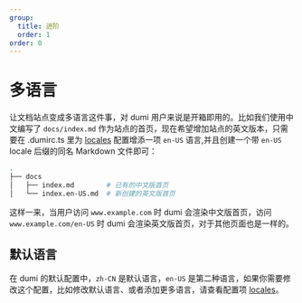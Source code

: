```yaml
---
group:
  title: 进阶
  order: 1
order: 0
---
```


# 多语言

让文档站点变成多语言这件事，对 dumi 用户来说是开箱即用的。比如我们使用中文编写了 `docs/index.md` 作为站点的首页，现在希望增加站点的英文版本，只需要在 .dumirc.ts 里为 [locales](/config#locales) 配置增添一项 `en-US` 语言,并且创建一个带 `en-US` locale 后缀的同名 Markdown 文件即可：

```bash
.
├── docs
│   ├── index.md        # 已有的中文版首页
│   └── index.en-US.md  # 新创建的英文版首页
```

这样一来，当用户访问 `www.example.com` 时 dumi 会渲染中文版首页，访问 `www.example.com/en-US` 时 dumi 会渲染英文版首页，对于其他页面也是一样的。

## 默认语言

在 dumi 的默认配置中，`zh-CN` 是默认语言，`en-US` 是第二种语言，如果你需要修改这个配置，比如修改默认语言、或者添加更多语言，请查看配置项 [locales](/config#locales)。
